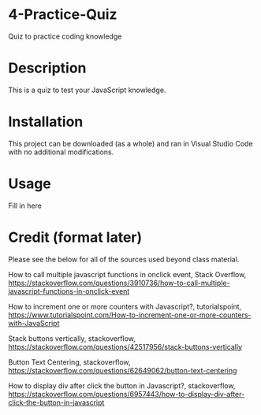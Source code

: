 # 4-Practice-Quiz
Quiz to practice coding knowledge

# Description
This is a quiz to test your JavaScript knowledge.

# Installation

This project can be downloaded (as a whole) and ran in Visual Studio Code with no additional modifications.

# Usage

Fill in here

# Credit (format later)

Please see the below for all of the sources used beyond class material.

How to call multiple javascript functions in onclick event, Stack Overflow, https://stackoverflow.com/questions/3910736/how-to-call-multiple-javascript-functions-in-onclick-event

How to increment one or more counters with Javascript?, tutorialspoint, https://www.tutorialspoint.com/How-to-increment-one-or-more-counters-with-JavaScript

Stack buttons vertically, stackoverflow, https://stackoverflow.com/questions/42517956/stack-buttons-vertically

Button Text Centering, stackoverflow, https://stackoverflow.com/questions/62649062/button-text-centering

How to display div after click the button in Javascript?, stackoverflow, https://stackoverflow.com/questions/6957443/how-to-display-div-after-click-the-button-in-javascript